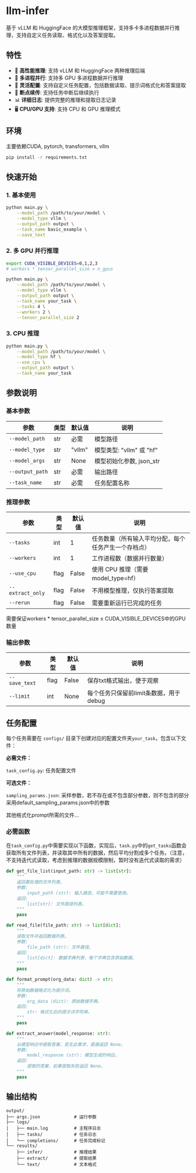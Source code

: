 # llm-infer

基于 vLLM 和 HuggingFace 的大模型推理框架，支持多卡多进程数据并行推理，支持自定义任务读取、格式化以及答案提取。

## 特性

- 🚀 **高性能推理**: 支持 vLLM 和 HuggingFace 两种推理后端
- 🔄 **多进程并行**: 支持多 GPU 多进程数据并行推理
- 📝 **灵活配置**: 支持自定义任务配置，包括数据读取、提示词格式化和答案提取
- 💾 **断点续传**: 支持任务中断后继续执行
- 📊 **详细日志**: 提供完整的推理和提取日志记录
- 🖥️ **CPU/GPU 支持**: 支持 CPU 和 GPU 推理模式

## 环境

主要依赖CUDA, pytorch, transformers, vllm

```bash
pip install -r requirements.txt
```

## 快速开始

### 1. 基本使用

```bash
python main.py \
    --model_path /path/to/your/model \
    --model_type vllm \
    --output_path output \
    --task_name basic_example \
    --save_text
```

### 2. 多 GPU 并行推理

```bash
export CUDA_VISIBLE_DEVICES=0,1,2,3
# workers * tensor_parallel_size = n_gpus

python main.py \
    --model_path /path/to/your/model \
    --model_type vllm \
    --output_path output \
    --task_name your_task \
    --tasks 4 \
    --workers 2 \
    --tensor_parallel_size 2
```

### 3. CPU 推理

```bash
python main.py \
    --model_path /path/to/your/model \
    --model_type hf \
    --use_cpu \
    --output_path output \
    --task_name your_task
```

## 参数说明

### 基本参数

| 参数 | 类型 | 默认值 | 说明 |
|------|------|--------|------|
| `--model_path` | str | 必需 | 模型路径 |
| `--model_type` | str | "vllm" | 模型类型: "vllm" 或 "hf" |
| `--model_args` | str | None | 模型初始化参数, json_str |
| `--output_path` | str | 必需 | 输出路径 |
| `--task_name` | str | 必需 | 任务配置名称 |

### 推理参数

| 参数 | 类型 | 默认值 | 说明 |
|------|------|--------|------|
| `--tasks` | int | 1 | 任务数量（所有输入平均分配，每个任务产生一个存档点） |
| `--workers` | int | 1 | 工作进程数（数据并行数量） |
| `--use_cpu` | flag | False | 使用 CPU 推理（需要model_type=hf） |
| `--extract_only` | flag | False | 不用模型推理，仅执行答案提取 |
| `--rerun` | flag | False | 需要重新运行已完成的任务 |

需要保证workers * tensor_parallel_size $\leq$ CUDA_VISIBLE_DEVICES中的GPU数量

### 输出参数

| 参数 | 类型 | 默认值 | 说明 |
|------|------|--------|------|
| `--save_text` | flag | False | 保存txt格式输出，便于观察 |
| `--limit` | int | None | 每个任务只保留前limit条数据，用于debug |

## 任务配置

每个任务需要在 `configs/` 目录下创建对应的配置文件夹`your_task`，包含以下文件：

**必需文件：**

`task_config.py`: 任务配置文件

**可选文件：**

`sampling_params.json`: 采样参数，若不存在或不包含部分参数，则不包含的部分采用default_sampling_params.json中的参数

其他格式化prompt所需的文件...

### 必需函数

在`task_config.py`中需要实现以下函数，实现后，`task.py`中的`get_tasks`函数会获取所有文件列表，并读取其中所有的数据，然后平均分割成多个任务。（注意，不支持迭代式读取，考虑到推理的数据规模限制，暂时没有迭代式读取的需求）

```python
def get_file_list(input_path: str) -> list[str]:
    """
    返回要处理的文件列表。
    参数:
        input_path (str): 输入路径，可能不需要使用。
    返回:
        list[str]: 文件路径列表。
    """
    pass

def read_file(file_path: str) -> list[dict]:
    """
    读取文件并返回数据列表。
    参数:
        file_path (str): 文件路径。
    返回:
        list[dict]: 数据字典列表，每个字典包含原始数据。
    """
    pass

def format_prompt(org_data: dict) -> str:
    """
    将原始数据格式化为提示词。
    参数:
        org_data (dict): 原始数据字典。
    返回:
        str: 格式化后的提示词字符串。
    """
    pass

def extract_answer(model_response: str):
    """
    从模型响应中提取答案，若无此需求，直接返回 None。
    参数:
        model_response (str): 模型生成的响应。
    返回:
        提取的答案，如果提取失败返回 None。
    """
    pass
```

## 输出结构

```
output/
├── args.json             # 运行参数
├── logs/
│   ├── main.log          # 主程序日志
│   ├── tasks/            # 任务日志
│   └── completions/      # 任务完成标记
└── results/
    ├── infer/            # 推理结果
    ├── extract/          # 提取结果
    └── text/             # 文本格式
```